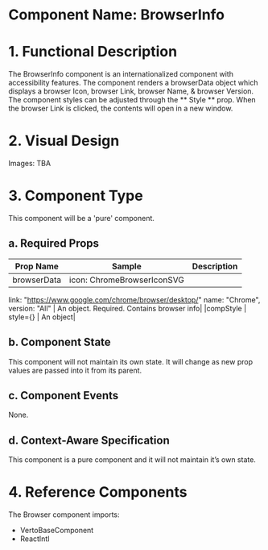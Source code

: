 # Component Name: BrowserInfo #

# 1. Functional Description #

The BrowserInfo component is an internationalized component with accessibility features. The component renders a browserData object which displays a browser Icon, browser Link, browser Name, & browser Version. The component styles can be adjusted through the ** Style ** prop. When the browser Link is clicked, the contents will open in a new window.

# 2. Visual Design #  

  Images: TBA

# 3. Component Type #

  This component will be a 'pure' component.

## a. Required Props ##

|Prop Name | Sample | Description|
|------------ | ------------ | ------------|
|browserData | icon: ChromeBrowserIconSVG
link: "https://www.google.com/chrome/browser/desktop/"
name: "Chrome",
version: "All" | An object. Required. Contains browser info|
|compStyle | style={} | An object|

## b. Component State ##

This component will not maintain its own state. It will change as new prop values are passed into it from its parent.

## c. Component Events ##

None.

## d. Context-Aware Specification ##

This component is a pure component and it will not maintain it’s own state.

# 4. Reference Components #

The Browser component imports:

- VertoBaseComponent
- ReactIntl
